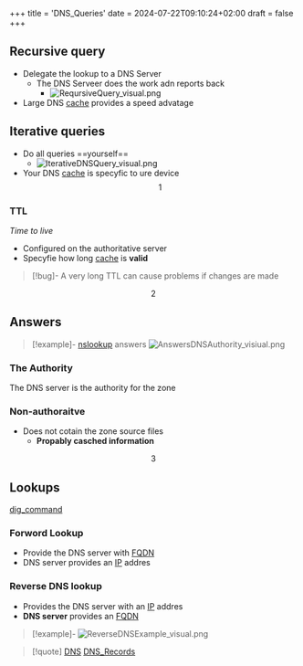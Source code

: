 +++
title = 'DNS_Queries'
date = 2024-07-22T09:10:24+02:00
draft = false
+++


## Recursive query 
- Delegate the lookup to a DNS Server 
	- The DNS Serveer does the work adn reports back
		- ![ReqursiveQuery_visual.png](/ReqursiveQuery_visual.png)
- Large DNS [cache](/nixos/cache.md) provides a speed advatage

## Iterative queries 
- Do all queries ==yourself==
	- ![IterativeDNSQuery_visual.png](/IterativeDNSQuery_visual.png)
- Your DNS [cache](/nixos/cache.md)  is specyfic to ure device  
$$1$$
### TTL
*Time to live*
- Configured on the authoritative server 
- Specyfie how long [cache](/nixos/cache.md) is **valid**
>[!bug]-
>A very long TTL can cause problems if changes are made 

$$2$$
## Answers 
>[!example]- [nslookup](/obisdian_ntoes/notes_obsidian/Linux/nslookup.md) answers 
>![AnswersDNSAuthority_visiual.png](/AnswersDNSAuthority_visiual.png)
### The Authority 
The DNS server is the authority for the zone 

### Non-authoraitve 
- Does not cotain the zone source files 
	- **Propably casched information**

$$3$$
## Lookups 
[dig_command](/dig_command.md)

### Forword Lookup 
- Provide the DNS server with [FQDN](/FQDN.md)
- DNS server provides an [IP](/obisdian_ntoes/notes_obsidian/ZPythonref/DjangoFramework/Network+/Ref_OSI/IP.md) addres 

### Reverse DNS lookup 
- Provides the DNS server with an [IP](/obisdian_ntoes/notes_obsidian/ZPythonref/DjangoFramework/Network+/Ref_OSI/IP.md) addres 
- **DNS server** provides an [FQDN](/FQDN.md) 
>[!example]-
>![ReverseDNSExample_visual.png](/ReverseDNSExample_visual.png)

>[!quote] [DNS](/obisdian_ntoes/notes_obsidian/ZPythonref/DjangoFramework/Network+/Phisicall/DNS.md) [DNS_Records](/DNS_Records.md)